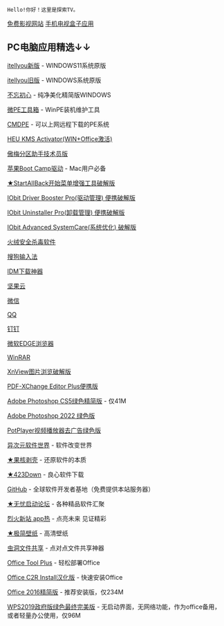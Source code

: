     Hello!你好！这里是探索TV。

[免费影视网站](index.md) [手机电视盒子应用](motvapp.md)

## PC电脑应用精选↓↓
[itellyou新版](https://next.itellyou.cn) - WINDOWS11系统原版

[itellyou旧版](https://msdn.itellyou.cn) - WINDOWS系统原版

[不忘初心](https://www.pc521.net) - 纯净美化精简版WINDOWS

[微PE工具箱](https://www.wepe.com.cn) - WinPE装机维护工具

[CMDPE](http://www.cmdpe.com) - 可以上网远程下载的PE系统

[HEU KMS Activator(WIN+Office激活)](https://www.ghxi.com/heukmsactivator.html)

[傲梅分区助手技术员版](https://www.ghxi.com/aomeipartitionassistant.html)

[苹果Boot Camp驱动](https://www.applex.net/pages/bootcamp) - Mac用户必备

[★StartAllBack开始菜单增强工具破解版](https://www.ghxi.com/startallback.html)

[IObit Driver Booster Pro(驱动管理) 便携破解版](https://www.ghxi.com/iobitdriverbooster.html)

[IObit Uninstaller Pro(卸载管理) 便携破解版](https://www.ghxi.com/iobituninstaller.html)

[IObit Advanced SystemCare(系统优化) 破解版](https://www.ghxi.com/advancedsystemcareultimate.html)

[火绒安全杀毒软件](https://www.huorong.cn)

[搜狗输入法](https://pinyin.sogou.com)

[IDM下载神器](https://www.423down.com/575.html)

[坚果云](https://www.jianguoyun.com)

[微信](https://weixin.qq.com)

[QQ](https://im.qq.com/download/index.shtml)

[钉钉](https://www.dingtalk.com)

[微软EDGE浏览器](https://www.microsoft.com/zh-cn/edge?r=1)

[WinRAR](https://www.ghxi.com/pcwinrar.html)

[XnView图片浏览破解版](https://www.ghxi.com/xnview.html)

[PDF-XChange Editor Plus便携版](https://www.ghxi.com/pdfxchangeeditorplus.html)

[Adobe Photoshop CS5绿色精简版](https://www.ghxi.com/pscs5green.html) - 仅41M

[Adobe Photoshop 2022 绿色版](https://www.ghxi.com/ps2022green.html)

[PotPlayer视频播放器去广告绿色版](https://www.423down.com/3050.html)

[异次元软件世界](https://www.iplaysoft.com) - 软件改变世界

[★果核剥壳](https://www.ghxi.com) - 还原软件的本质

[★423Down](https://www.423down.com) - 良心软件下载

[GitHub](https://github.com) - 全球软件开发者基地（免费提供本站服务器）

[★无忧启动论坛](http://bbs.wuyou.net/forum.php) - 各种精品软件汇聚

[烈火新站 app热](https://apphot.cc) - 点亮未来 见证精彩

[★极简壁纸](https://bz.zzzmh.cn/index) - 高清壁纸

[虫洞文件共享](https://www.wormholesoft.com) - 点对点文件共享神器

[Office Tool Plus](https://otp.landian.vip/zh-cn) - 轻松部署Office

[Office C2R Install汉化版](https://www.ghxi.com/officec2rins.html) - 快速安装Office

[Office 2016精简版](https://www.ghxi.com/office4n1.html) - 推荐安装版，仅234M

[WPS2019政府版绿色最终完美版](http://bbs.wuyou.net/forum.php?mod=viewthread&tid=426384&extra=) - 无启动界面，无网络功能，作为office备用，或者轻量办公使用，仅96M

